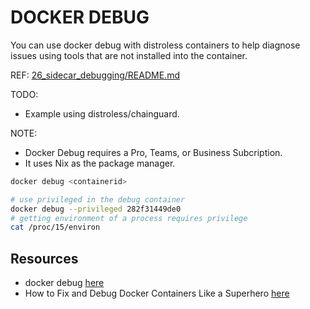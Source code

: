 # DOCKER DEBUG

You can use docker debug with distroless containers to help diagnose issues using tools that are not installed into the container.  

REF: [26_sidecar_debugging/README.md](../26_sidecar_debugging/README.md)

TODO:

* Example using distroless/chainguard.

NOTE:

* Docker Debug requires a Pro, Teams, or Business Subcription.  
* It uses Nix as the package manager.  

```sh
docker debug <containerid>

# use privileged in the debug container
docker debug --privileged 282f31449de0
# getting environment of a process requires privilege
cat /proc/15/environ
```

## Resources

* docker debug [here](https://docs.docker.com/reference/cli/docker/debug/)
* How to Fix and Debug Docker Containers Like a Superhero [here](https://www.docker.com/blog/how-to-fix-and-debug-docker-containers-like-a-superhero/)
